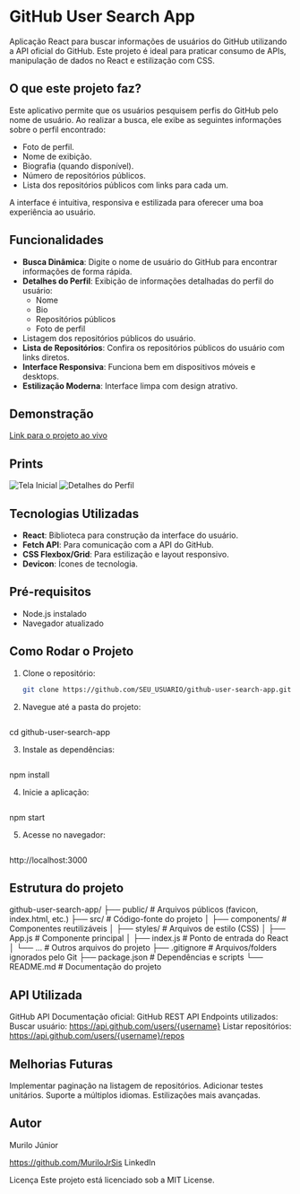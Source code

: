 # GitHub User Search App

Aplicação React para buscar informações de usuários do GitHub utilizando a API oficial do GitHub. Este projeto é ideal para praticar consumo de APIs, manipulação de dados no React e estilização com CSS.

## O que este projeto faz?

Este aplicativo permite que os usuários pesquisem perfis do GitHub pelo nome de usuário. Ao realizar a busca, ele exibe as seguintes informações sobre o perfil encontrado:

- Foto de perfil.
- Nome de exibição.
- Biografia (quando disponível).
- Número de repositórios públicos.
- Lista dos repositórios públicos com links para cada um.

A interface é intuitiva, responsiva e estilizada para oferecer uma boa experiência ao usuário.

## Funcionalidades

- **Busca Dinâmica**: Digite o nome de usuário do GitHub para encontrar informações de forma rápida.
- **Detalhes do Perfil**: Exibição de informações detalhadas do perfil do usuário:
  - Nome
  - Bio
  - Repositórios públicos
  - Foto de perfil
- Listagem dos repositórios públicos do usuário.
- **Lista de Repositórios**: Confira os repositórios públicos do usuário com links diretos.
- **Interface Responsiva**: Funciona bem em dispositivos móveis e desktops.
- **Estilização Moderna**: Interface limpa com design atrativo.

## Demonstração

[Link para o projeto ao vivo](https://github.com/MuriloJrSis/github-user-search-app)

## Prints

![Tela Inicial](link-para-imagem)
![Detalhes do Perfil](link-para-imagem-detalhe)

## Tecnologias Utilizadas

- **React**: Biblioteca para construção da interface do usuário.
- **Fetch API**: Para comunicação com a API do GitHub.
- **CSS Flexbox/Grid**: Para estilização e layout responsivo.
- **Devicon**: Ícones de tecnologia.

## Pré-requisitos

- Node.js instalado
- Navegador atualizado

## Como Rodar o Projeto

1. Clone o repositório:
   ```bash
   git clone https://github.com/SEU_USUARIO/github-user-search-app.git

2. Navegue até a pasta do projeto:
    ```bash
cd github-user-search-app

3. Instale as dependências:
    ```bash
npm install

4. Inicie a aplicação:
    ```bash
npm start

5. Acesse no navegador:
    ```bash
http://localhost:3000

## Estrutura do projeto

github-user-search-app/
├── public/              # Arquivos públicos (favicon, index.html, etc.)
├── src/                 # Código-fonte do projeto
│   ├── components/      # Componentes reutilizáveis
│   ├── styles/          # Arquivos de estilo (CSS)
│   ├── App.js           # Componente principal
│   ├── index.js         # Ponto de entrada do React
│   └── ...              # Outros arquivos do projeto
├── .gitignore           # Arquivos/folders ignorados pelo Git
├── package.json         # Dependências e scripts
└── README.md            # Documentação do projeto

## API Utilizada

GitHub API
Documentação oficial: GitHub REST API
Endpoints utilizados:
Buscar usuário: https://api.github.com/users/{username}
Listar repositórios: https://api.github.com/users/{username}/repos

## Melhorias Futuras

Implementar paginação na listagem de repositórios.
Adicionar testes unitários.
Suporte a múltiplos idiomas.
Estilizações mais avançadas.

## Autor

Murilo Júnior

https://github.com/MuriloJrSis
LinkedIn

Licença
Este projeto está licenciado sob a MIT License.


